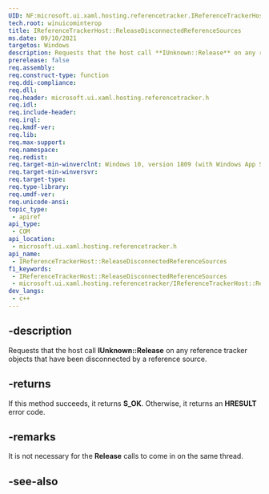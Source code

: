 ```yaml
---
UID: NF:microsoft.ui.xaml.hosting.referencetracker.IReferenceTrackerHost.ReleaseDisconnectedReferenceSources
tech.root: winuicominterop
title: IReferenceTrackerHost::ReleaseDisconnectedReferenceSources
ms.date: 09/10/2021
targetos: Windows
description: Requests that the host call **IUnknown::Release** on any reference tracker objects that have been disconnected by a reference source.
prerelease: false
req.assembly: 
req.construct-type: function
req.ddi-compliance: 
req.dll: 
req.header: microsoft.ui.xaml.hosting.referencetracker.h
req.idl: 
req.include-header: 
req.irql: 
req.kmdf-ver: 
req.lib: 
req.max-support: 
req.namespace: 
req.redist: 
req.target-min-winverclnt: Windows 10, version 1809 (with Windows App SDK 0.5 or later)
req.target-min-winversvr: 
req.target-type: 
req.type-library: 
req.umdf-ver: 
req.unicode-ansi: 
topic_type:
 - apiref
api_type:
 - COM
api_location:
 - microsoft.ui.xaml.hosting.referencetracker.h
api_name:
 - IReferenceTrackerHost::ReleaseDisconnectedReferenceSources
f1_keywords:
 - IReferenceTrackerHost::ReleaseDisconnectedReferenceSources
 - microsoft.ui.xaml.hosting.referencetracker/IReferenceTrackerHost::ReleaseDisconnectedReferenceSources
dev_langs:
 - c++
---
```


## -description

Requests that the host call **IUnknown::Release** on any reference tracker objects that have been disconnected by a reference source.

## -returns

If this method succeeds, it returns **S_OK**. Otherwise, it returns an **HRESULT** error code.

## -remarks

It is not necessary for the **Release** calls to come in on the same thread.

## -see-also
